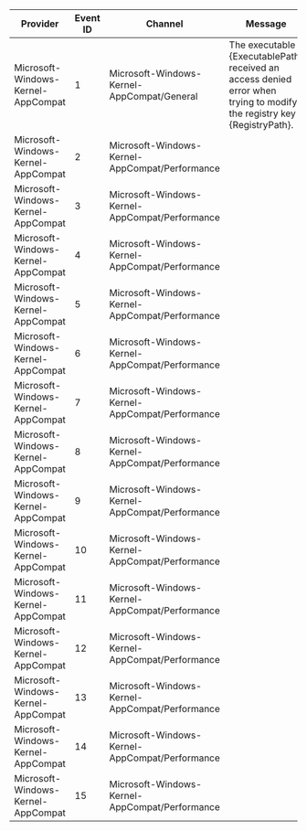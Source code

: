 Provider                            |  Event ID  |  Channel                                         |  Message
------------------------------------|------------|--------------------------------------------------|------------------------------------------------------------------------------------------------------------------------
Microsoft-Windows-Kernel-AppCompat  |  1         |  Microsoft-Windows-Kernel-AppCompat/General      |  The executable {ExecutablePath} received an access denied error when trying to modify the registry key {RegistryPath}.
Microsoft-Windows-Kernel-AppCompat  |  2         |  Microsoft-Windows-Kernel-AppCompat/Performance  |
Microsoft-Windows-Kernel-AppCompat  |  3         |  Microsoft-Windows-Kernel-AppCompat/Performance  |
Microsoft-Windows-Kernel-AppCompat  |  4         |  Microsoft-Windows-Kernel-AppCompat/Performance  |
Microsoft-Windows-Kernel-AppCompat  |  5         |  Microsoft-Windows-Kernel-AppCompat/Performance  |
Microsoft-Windows-Kernel-AppCompat  |  6         |  Microsoft-Windows-Kernel-AppCompat/Performance  |
Microsoft-Windows-Kernel-AppCompat  |  7         |  Microsoft-Windows-Kernel-AppCompat/Performance  |
Microsoft-Windows-Kernel-AppCompat  |  8         |  Microsoft-Windows-Kernel-AppCompat/Performance  |
Microsoft-Windows-Kernel-AppCompat  |  9         |  Microsoft-Windows-Kernel-AppCompat/Performance  |
Microsoft-Windows-Kernel-AppCompat  |  10        |  Microsoft-Windows-Kernel-AppCompat/Performance  |
Microsoft-Windows-Kernel-AppCompat  |  11        |  Microsoft-Windows-Kernel-AppCompat/Performance  |
Microsoft-Windows-Kernel-AppCompat  |  12        |  Microsoft-Windows-Kernel-AppCompat/Performance  |
Microsoft-Windows-Kernel-AppCompat  |  13        |  Microsoft-Windows-Kernel-AppCompat/Performance  |
Microsoft-Windows-Kernel-AppCompat  |  14        |  Microsoft-Windows-Kernel-AppCompat/Performance  |
Microsoft-Windows-Kernel-AppCompat  |  15        |  Microsoft-Windows-Kernel-AppCompat/Performance  |